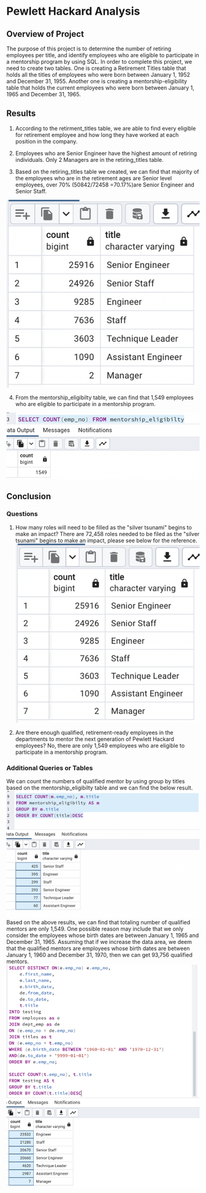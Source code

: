 # Pewlett Hackard Analysis

## Overview of Project

The purpose of this project is to determine the number of retiring employees per title, and identify employees who are eligible to participate in a mentorship program by using SQL. In order to complete this project, we need to create two tables. One is creating a Retirement Titles table that holds all the titles of employees who were born between January 1, 1952 and December 31, 1955. Another one is creating a mentorship-eligibility table that holds the current employees who were born between January 1, 1965 and December 31, 1965.


## Results
1. According to the retirment_titles table, we are able to find every eligible for retirement employee and how long they have worked at each position in the company.

2. Employees who are Senior Engineer have the highest amount of retiring individuals. Only 2 Managers are in the retiring_titles table.

3. Based on the retiring_titles table we created, we can find that majority of the employees who are in the retirement ages are Senior level employees, over 70% (50842/72458 =70.17%)are Senior Engineer and Senior Staff.

![retiring_titles](https://github.com/ningci0723/Pewlett-Hackard-Analysis/blob/main/Resources/retiring_titles.png)

4. From the mentorship_eligibilty table, we can find that 1,549 employees who are eligible to participate in a mentorship program.

![mentorship_eligibilty](https://github.com/ningci0723/Pewlett-Hackard-Analysis/blob/main/Resources/mentorship.png)


## Conclusion
### Questions
1. How many roles will need to be filled as the "silver tsunami" begins to make an impact?
There are 72,458 roles needed to be filed as the "silver tsunami" begins to make an impact, please see below for the reference.
![retiring_titles](https://github.com/ningci0723/Pewlett-Hackard-Analysis/blob/main/Resources/retiring_titles.png)

2. Are there enough qualified, retirement-ready employees in the departments to mentor the next generation of Pewlett Hackard employees?
No, there are only 1,549 employees who are eligible to participate in a mentorship program.

### Additional Queries or Tables
 We can count the numbers of qualified mentor by using group by titles based on the mentorship_eligibilty table and we can find the below result.
![mentor by titles](https://github.com/ningci0723/Pewlett-Hackard-Analysis/blob/main/Resources/mentor%20by%20title.png)
Based on the above results, we can find that totaling number of qualified mentors are only 1,549. One possible reason may include that we only consider the employees whose birth dates are between January 1, 1965 and December 31, 1965. Assuming that if we increase the data area, we deem that the qualified mentors are employees whose birth dates are between January 1, 1960 and December 31, 1970, then we can get 93,756 qualified mentors.
![new mentor by titles](https://github.com/ningci0723/Pewlett-Hackard-Analysis/blob/main/Resources/new%20mentors%20by%20titles.png)

